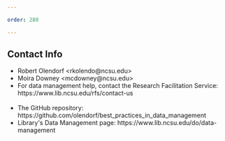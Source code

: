 ```yaml
---

order: 280

---
```


## Contact Info

<div class="small">
    <ul>
        <li>Robert Olendorf &lt;rkolendo@ncsu.edu&gt; </li>
        <li>Moira Downey &lt;mcdowney@ncsu.edu&gt;</li>
        <li>For data management help, contact the Research Facilitation Service: https://www.lib.ncsu.edu/rfs/contact-us</li>
        <br/>
        <li>The GitHub repository: https://github.com/olendorf/best_practices_in_data_management</li>
        <li>Library's Data Management page: https://www.lib.ncsu.edu/do/data-management </li>
    </ul>
</div>





